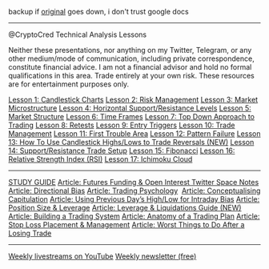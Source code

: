 backup if [original](https://docs.google.com/document/d/15c3rN15rkXldY8Te3GDG4NG7noaaoikydOoZQlElwXw/edit) goes down, i don't trust google docs

---

@CryptoCred Technical Analysis Lessons

  

Neither these presentations, nor anything on my Twitter, Telegram, or any other medium/mode of communication, including private correspondence, constitute financial advice. I am not a financial advisor and hold no formal qualifications in this area. Trade entirely at your own risk. These resources are for entertainment purposes only.


[Lesson 1: Candlestick Charts](https://youtu.be/q7BVTJol0IA)
[Lesson 2: Risk Management](https://www.youtube.com/watch?v=XeQV2ECtZVQ)
[Lesson 3: Market Microstructure](https://www.youtube.com/watch?v=H5IkSUZvYn0) 
[Lesson 4: Horizontal Support/Resistance Levels](https://www.youtube.com/watch?v=j5pBnAiQz-c)
[Lesson 5: Market Structure](https://youtu.be/BHwoN7VPrBE)
[Lesson 6: Time Frames](https://www.youtube.com/watch?v=gIIeHmePc1I)
[Lesson 7: Top Down Approach to Trading](https://www.youtube.com/watch?v=r9c9pw6M_ww)
[Lesson 8: Retests](https://youtu.be/inqHN8q57X4)
[Lesson 9: Entry Triggers](https://www.youtube.com/watch?v=7mnz-JxhHnk) 
[Lesson 10: Trade Management](https://youtu.be/_ndAoizXy64)
[Lesson 11: First Trouble Area](https://www.youtube.com/watch?v=Yp0k8HD5xro)
[Lesson 12: Pattern Failure](https://www.youtube.com/watch?v=f9mkEe-Y67A)
[Lesson 13: How To Use Candlestick Highs/Lows to Trade Reversals (NEW)](https://www.youtube.com/watch?v=nPDk5qPbf08)
[Lesson 14: Support/Resistance Trade Setup](https://www.youtube.com/watch?v=owF4u48hUKI)
[Lesson 15: Fibonacci](https://youtu.be/27scZH3vBLk)
[Lesson 16: Relative Strength Index (RSI)](https://youtu.be/HOIucvo-9s0)
[Lesson 17: Ichimoku Cloud](https://www.youtube.com/watch?v=cP_YwNhgh98)

---

[STUDY GUIDE](https://drive.google.com/file/d/1UJBLRa9Sh0PZ0vL_wI9uDVbIRxVUdazE/view)
[Article: Futures Funding & Open Interest Twitter Space Notes](https://docs.google.com/document/d/1r28jxY56JwTP0Wima0lcq9yEIg4SoD1KPeGl4XGy2h0/edit?usp=sharing)
[Article: Directional Bias](https://medium.com/@cryptocreddy/technical-analysis-series-directional-bias-e5516b08f7d1)
[Article: Trading Psychology](https://medium.com/@cryptocreddy/trading-psychology-a-non-cynical-primer-898ad700051b) 
[Article: Conceptualising Capitulation](https://medium.com/@cryptocreddy/conceptualising-capitulation-25993e40c7f8)
[Article: Using Previous Day’s High/Low for Intraday Bias](https://medium.com/@cryptocreddy/using-previous-days-high-low-for-intraday-bias-798fbd7d9509)
[Article: Position Size & Leverage](https://medium.com/@cryptocreddy/comprehensive-guide-to-position-size-and-leverage-2e27764ce9e0)
[Article: Leverage & Liquidations Guide (NEW)](https://docs.google.com/document/d/1WnosU52opvnSwzcWlu2z8NvWxTyf1Rujw-qQ6E7Lwh0/edit?usp=sharing)
[Article: Building a Trading System](https://medium.com/@cryptocreddy/building-a-trading-system-where-to-start-e96381c28c2f)
[Article: Anatomy of a Trading Plan](https://medium.com/@cryptocreddy/anatomy-of-a-trading-plan-36388a9d85bd)
[Article: Stop Loss Placement & Management](https://medium.com/@cryptocreddy/5-stop-loss-mistakes-to-avoid-bea274857371)
[Article: Worst Things to Do After a Losing Trade](https://medium.com/@cryptocreddy/worst-things-to-do-after-a-losing-trade-6ffd147af9d0)

---

[Weekly livestreams on YouTube](https://www.youtube.com/c/technicalroundup)
[Weekly newsletter (free)](http://trletter.com/)